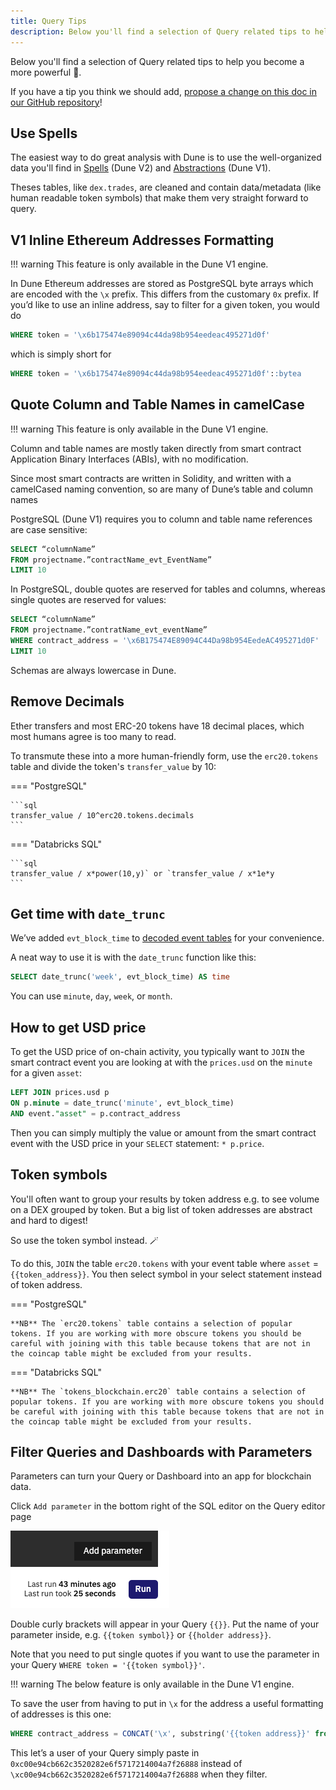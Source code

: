 ```yaml
---
title: Query Tips
description: Below you'll find a selection of Query related tips to help you become a more powerful 🧙.
---
```


Below you'll find a selection of Query related tips to help you become a more powerful 🧙.

If you have a tip you think we should add, [propose a change on this doc in our GitHub repository](https://github.com/duneanalytics/docs/blob/master/docs/getting-started/queries/tips.md)!

## Use Spells

The easiest way to do great analysis with Dune is to use the well-organized data you'll find in [Spells](../../reference/tables/spells/index.md) (Dune V2) and [Abstractions](../../reference/tables/spells/index.md) (Dune V1).

Theses tables, like `dex.trades`, are cleaned and contain data/metadata (like human readable token symbols) that make them very straight forward to query.

## V1 Inline Ethereum Addresses Formatting

!!! warning
    This feature is only available in the Dune V1 engine.

In Dune Ethereum addresses are stored as PostgreSQL byte arrays which are encoded with the `\x` prefix. This differs from the customary `0x` prefix. If you’d like to use an inline address, say to filter for a given token, you would do

```sql
WHERE token = '\x6b175474e89094c44da98b954eedeac495271d0f'
```

which is simply short for

```sql
WHERE token = '\x6b175474e89094c44da98b954eedeac495271d0f'::bytea
```

## Quote Column and Table Names in camelCase

!!! warning
    This feature is only available in the Dune V1 engine.

Column and table names are mostly taken directly from smart contract Application Binary Interfaces (ABIs), with no modification.

Since most smart contracts are written in Solidity, and written with a camelCased naming convention, so are many of Dune’s table and column names

PostgreSQL (Dune V1) requires you to column and table name references are case sensitive:

```sql
SELECT “columnName”
FROM projectname.”contractName_evt_EventName”
LIMIT 10
```

In PostgreSQL, double quotes are reserved for tables and columns, whereas single quotes are reserved for values:

```sql
SELECT “columnName”
FROM projectname.”contratName_evt_eventName”
WHERE contract_address = '\x6B175474E89094C44Da98b954EedeAC495271d0F'
LIMIT 10
```

Schemas are always lowercase in Dune.

## Remove Decimals

Ether transfers and most ERC-20 tokens have 18 decimal places, which most humans agree is too many to read.

To transmute these into a more human-friendly form, use the `erc20.tokens` table and divide the token's `transfer_value` by 10:

=== "PostgreSQL"

    ```sql
    transfer_value / 10^erc20.tokens.decimals
    ```

=== "Databricks SQL"

    ```sql
    transfer_value / x*power(10,y)` or `transfer_value / x*1e*y
    ```

## Get time with `date_trunc`

We’ve added `evt_block_time` to [decoded event tables](../../reference/tables/decoded/index.md) for your convenience. 

A neat way to use it is with the `date_trunc` function like this:

```sql
SELECT date_trunc('week', evt_block_time) AS time
```

You can use `minute`, `day`, `week`, or `month`.

## How to get USD price

To get the USD price of on-chain activity, you typically want to `JOIN` the smart contract event you are looking at with the `prices.usd` on the `minute` for a given `asset`:

```sql
LEFT JOIN prices.usd p 
ON p.minute = date_trunc('minute', evt_block_time)
AND event."asset" = p.contract_address
```

Then you can simply multiply the value or amount from the smart contract event with the USD price in your `SELECT` statement: `* p.price`.

## Token symbols

You'll often want to group your results by token address e.g. to see volume on a DEX grouped by token. But a big list of token addresses are abstract and hard to digest!

So use the token symbol instead. 🪄

To do this, `JOIN` the table `erc20.tokens` with your event table where `asset` = `{{token_address}}`. You then select symbol in your select statement instead of token address.

=== "PostgreSQL"

    **NB** The `erc20.tokens` table contains a selection of popular tokens. If you are working with more obscure tokens you should be careful with joining with this table because tokens that are not in the coincap table might be excluded from your results.

=== "Databricks SQL"

    **NB** The `tokens_blockchain.erc20` table contains a selection of popular tokens. If you are working with more obscure tokens you should be careful with joining with this table because tokens that are not in the coincap table might be excluded from your results.

## Filter Queries and Dashboards with Parameters

Parameters can turn your Query or Dashboard into an app for blockchain data.

Click `Add parameter` in the bottom right of the SQL editor on the Query editor page

![Add parameter](images/add-parameter.png)

Double curly brackets will appear in your Query `{{}}`. Put the name of your parameter inside, e.g. `{{token symbol}}` or `{{holder address}}`.

Note that you need to put single quotes if you want to use the parameter in your Query `WHERE token = '{{token symbol}}'`.

!!! warning
    The below feature is only available in the Dune V1 engine.

To save the user from having to put in `\x` for the address a useful formatting of addresses is this one:

```sql
WHERE contract_address = CONCAT('\x', substring('{{token address}}' from 3))::bytea
```

This let’s a user of your Query simply paste in `0xc00e94cb662c3520282e6f5717214004a7f26888` instead of `\xc00e94cb662c3520282e6f5717214004a7f26888` when they filter.
